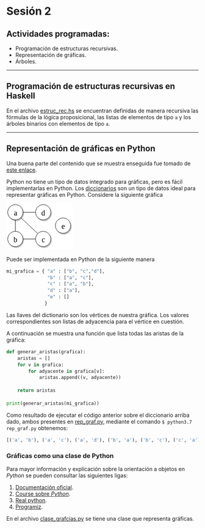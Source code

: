 # Sesión 2

## Actividades programadas:

* Programación de estructuras recursivas.
* Representación de gráficas.
* Árboles.

---

## Programación de estructuras recursivas en Haskell

En el archivo [estruc_rec.hs](https://github.com/nohernan/Matematicas_Discretas/blob/master/sesion02/estruc_rec.hs) se encuentran definidas de manera recursiva las fórmulas de la lógica proposicional, las listas de elementos de tipo `a` y los árboles binarios con elementos de tipo `a`.

---

## Representación de gráficas en Python

Una buena parte del contenido que se muestra enseguida fue tomado de [este enlace](https://www.python-course.eu/graphs_python.php).

Python no tiene un tipo de datos integrado para gráficas, pero es fácil implementarlas en Python. Los [diccionarios](https://www.python-course.eu/dictionaries.php) son un tipo de datos ideal para representar gráficas en Python. Considere la siguiente gráfica

![diagrama0](https://github.com/nohernan/Matematicas_Discretas/blob/master/sesion02/img/diagram0.png "Diagrama inicial")

Puede ser implementada en Python de la siguiente manera

```python
mi_grafica = { "a" : ["b", "c","d"],
               "b" : ["a", "c"],
               "c" : ["a", "b"],
               "d" : ["a"],
               "e" : []
              }
```
Las llaves del dictionario son los vértices de nuestra gráfica. Los valores correspondientes son listas de adyacencia para el vértice en cuestión.

A continuación se muestra una función que lista todas las aristas de la gráfica:

```python
def generar_aristas(grafica):
    aristas = []
    for v in grafica:
        for adyacente in grafica[v]:
            aristas.append((v, adyacente))

    return aristas

print(generar_aristas(mi_grafica))
```

Como resultado de ejecutar el código anterior sobre el diccionario arriba dado, ambos presentes en [rep_graf.py](https://github.com/nohernan/Matematicas_Discretas/blob/master/sesion02/rep_graf.py), mediante el comando `$ python3.7 rep_graf.py` obtenemos:

```python
[('a', 'b'), ('a', 'c'), ('a', 'd'), ('b', 'a'), ('b', 'c'), ('c', 'a'), ('c', 'b'), ('d', 'a')]
```

### Gráficas como una clase de Python

Para mayor información y explicación sobre la orientación a objetos en _Python_ se pueden consultar las siguientes ligas:
1. [Documentación oficial](https://docs.python.org/3/tutorial/classes.html).
1. [Course sobre _Python_](https://www.python-course.eu/python3_object_oriented_programming.php).
1. [Real python](https://realpython.com/python3-object-oriented-programming/).
1. [Programiz](https://www.programiz.com/python-programming/object-oriented-programming).

En el archivo [clase_grafcias.py](https://github.com/nohernan/Matematicas_Discretas/blob/master/sesion02/clase_grafcias.py) se tiene una clase que representa gráficas. 

